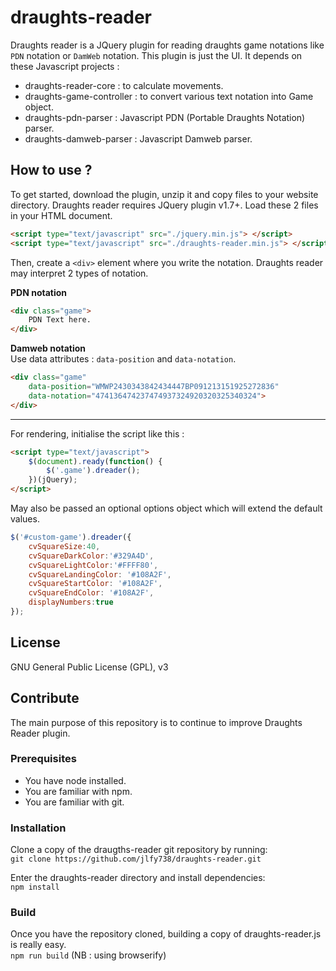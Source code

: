 draughts-reader
===============

Draughts reader is a JQuery plugin for reading draughts game notations like `PDN` notation or `DamWeb` notation.
This plugin is just the UI. It depends on these Javascript projects :
- draughts-reader-core : to calculate movements.
- draughts-game-controller : to convert various text notation into Game object.
- draughts-pdn-parser : Javascript PDN (Portable Draughts Notation) parser.
- draughts-damweb-parser : Javascript Damweb parser.



## How to use ?
To get started, download the plugin, unzip it and copy files to your website directory. 
Draughts reader requires JQuery plugin v1.7+.
Load these 2 files in your HTML document.


```html
<script type="text/javascript" src="./jquery.min.js"> </script>
<script type="text/javascript" src="./draughts-reader.min.js"> </script>
```

Then, create a `<div>` element where you write the notation.
Draughts reader may interpret 2 types of notation.

**PDN notation**

```html
<div class="game">
    PDN Text here.
</div>
```

**Damweb notation**  
Use data attributes : `data-position` and `data-notation`.

```html
<div class="game" 
    data-position="WMWP2430343842434447BP091213151925272836" 
    data-notation="474136474237474937324920320325340324">
</div>
```

----

For rendering, initialise the script like this :

```html
<script type="text/javascript">
    $(document).ready(function() {
        $('.game').dreader();
    })(jQuery);
</script>
```

May also be passed an optional options object which will extend the default values.

```javascript
$('#custom-game').dreader({
    cvSquareSize:40,
    cvSquareDarkColor:'#329A4D',
    cvSquareLightColor:'#FFFF80',
    cvSquareLandingColor: '#108A2F',
    cvSquareStartColor: '#108A2F',
    cvSquareEndColor: '#108A2F',
    displayNumbers:true
});
```


## License

GNU General Public License (GPL), v3

## Contribute

The main purpose of this repository is to continue to improve Draughts Reader plugin.


### Prerequisites

- You have node installed.
- You are familiar with npm.
- You are familiar with git.

### Installation

Clone a copy of the draugths-reader git repository by running:  
`git clone https://github.com/jlfy738/draughts-reader.git`

Enter the draughts-reader directory and install dependencies:  
`npm install`

### Build

Once you have the repository cloned, building a copy of draughts-reader.js is really easy.  
`npm run build` (NB : using browserify)